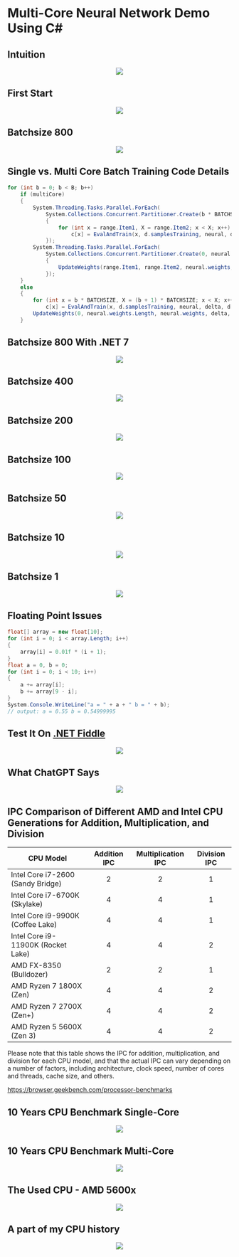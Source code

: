 # Multi-Core Neural Network Demo Using C#


## Intuition
<p align="center">
  <img src="https://github.com/grensen/multi-core/blob/main/figures/multi-core_intuition.png?raw=true">
</p>

## First Start
<p align="center">
  <img src="https://github.com/grensen/multi-core/blob/main/figures/multi-core_init.png?raw=true">
</p>

## Batchsize 800
<p align="center">
  <img src="https://github.com/grensen/multi-core/blob/main/figures/multi-core_batch_800.png?raw=true">
</p>

## Single vs. Multi Core Batch Training Code Details
~~~cs
for (int b = 0; b < B; b++)
    if (multiCore)
    {
        System.Threading.Tasks.Parallel.ForEach(
            System.Collections.Concurrent.Partitioner.Create(b * BATCHSIZE, (b + 1) * BATCHSIZE), range =>
            {
                for (int x = range.Item1, X = range.Item2; x < X; x++)
                    c[x] = EvalAndTrain(x, d.samplesTraining, neural, delta, d.labelsTraining[x]);
            });
        System.Threading.Tasks.Parallel.ForEach(
            System.Collections.Concurrent.Partitioner.Create(0, neural.weights.Length), range =>
            {
                UpdateWeights(range.Item1, range.Item2, neural.weights, delta, lr, mom);
            });
    }
    else
    {
        for (int x = b * BATCHSIZE, X = (b + 1) * BATCHSIZE; x < X; x++)
            c[x] = EvalAndTrain(x, d.samplesTraining, neural, delta, d.labelsTraining[x]);
        UpdateWeights(0, neural.weights.Length, neural.weights, delta, lr, mom);
    }
~~~

## Batchsize 800 With .NET 7
<p align="center">
  <img src="https://github.com/grensen/multi-core/blob/main/figures/multi-core_batch_800_dotnet7.png?raw=true">
</p>

## Batchsize 400
<p align="center">
  <img src="https://github.com/grensen/multi-core/blob/main/figures/multi-core_batch_400.png?raw=true">
</p>

## Batchsize 200
<p align="center">
  <img src="https://github.com/grensen/multi-core/blob/main/figures/multi-core_batch_200.png?raw=true">
</p>

## Batchsize 100
<p align="center">
  <img src="https://github.com/grensen/multi-core/blob/main/figures/multi-core_batch_100.png?raw=true">
</p>

## Batchsize 50
<p align="center">
  <img src="https://github.com/grensen/multi-core/blob/main/figures/multi-core_batch_50.png?raw=true">
</p>

## Batchsize 10
<p align="center">
  <img src="https://github.com/grensen/multi-core/blob/main/figures/multi-core_batch_10.png?raw=true">
</p>

## Batchsize 1
<p align="center">
  <img src="https://github.com/grensen/multi-core/blob/main/figures/multi-core_batch_1.png?raw=true">
</p>

## Floating Point Issues
~~~cs
float[] array = new float[10];
for (int i = 0; i < array.Length; i++)
{
    array[i] = 0.01f * (i + 1);
}
float a = 0, b = 0;
for (int i = 0; i < 10; i++)
{
    a += array[i];
    b += array[9 - i];
}
System.Console.WriteLine("a = " + a + " b = " + b);
// output: a = 0.55 b = 0.54999995
~~~

## Test It On [.NET Fiddle](https://dotnetfiddle.net/)
<p align="center">
  <img src="https://github.com/grensen/multi-core/blob/main/figures/dotnetfiddle_floating_point_issue.png?raw=true">
</p>

## What ChatGPT Says
<p align="center">
  <img src="https://github.com/grensen/multi-core/blob/main/figures/chatGPT_floating_point_issue.png?raw=true">
</p>

## IPC Comparison of Different AMD and Intel CPU Generations for Addition, Multiplication, and Division

| CPU Model                   | Addition IPC | Multiplication IPC | Division IPC |
|-----------------------------|:------------:|:------------------:|:------------:|
| Intel Core i7-2600 (Sandy Bridge)   |       2      |         2          |      1       |
| Intel Core i7-6700K (Skylake)       |       4      |         4          |      1       |
| Intel Core i9-9900K (Coffee Lake)  |       4      |         4          |      1       |
| Intel Core i9-11900K (Rocket Lake) |       4      |         4          |      2       |
| AMD FX-8350 (Bulldozer)             |       2      |         2          |      1       |
| AMD Ryzen 7 1800X (Zen)            |       4      |         4          |      2       |
| AMD Ryzen 7 2700X (Zen+)           |       4      |         4          |      2       |
| AMD Ryzen 5 5600X (Zen 3)          |       4      |         4          |      2       |

Please note that this table shows the IPC for addition, multiplication, and division for each CPU model, and that the actual IPC can vary depending on a number of factors, including architecture, clock speed, number of cores and threads, cache size, and others.


https://browser.geekbench.com/processor-benchmarks
## 10 Years CPU Benchmark Single-Core 
<p align="center">
  <img src="https://github.com/grensen/multi-core/blob/main/figures/bench_decade_single_core.gif?raw=true">
</p>

## 10 Years CPU Benchmark Multi-Core 
<p align="center">
  <img src="https://github.com/grensen/multi-core/blob/main/figures/bench_decade_multi_core.gif?raw=true">
</p>

## The Used CPU - AMD 5600x 
<p align="center">
  <img src="https://github.com/grensen/multi-core/blob/main/figures/used_cpu_amd_5600x.png?raw=true">
</p>

## A part of my CPU history
<p align="center">
  <img src="https://github.com/grensen/multi-core/blob/main/figures/cpu_generations.jpg_rdy.png?raw=true">
</p>
